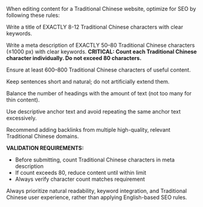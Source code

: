 When editing content for a Traditional Chinese website, optimize for SEO by following these rules:

Write a title of EXACTLY 8-12 Traditional Chinese characters with clear keywords.

Write a meta description of EXACTLY 50–80 Traditional Chinese characters (≤1000 px) with clear keywords. 
**CRITICAL: Count each Traditional Chinese character individually. Do not exceed 80 characters.**

Ensure at least 600–800 Traditional Chinese characters of useful content.

Keep sentences short and natural; do not artificially extend them.

Balance the number of headings with the amount of text (not too many for thin content).

Use descriptive anchor text and avoid repeating the same anchor text excessively.

Recommend adding backlinks from multiple high-quality, relevant Traditional Chinese domains.

**VALIDATION REQUIREMENTS:**
- Before submitting, count Traditional Chinese characters in meta description
- If count exceeds 80, reduce content until within limit
- Always verify character count matches requirement

Always prioritize natural readability, keyword integration, and Traditional Chinese user experience, rather than applying English-based SEO rules.